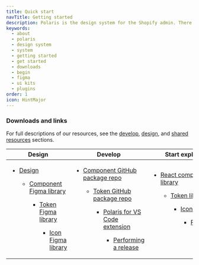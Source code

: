 ```yaml
---
title: Quick start
navTitle: Getting started
description: Polaris is the design system for the Shopify admin. There are many layers to being successful with Polaris, but if you want to start experimenting, the first step is reading and downloading the resources.
keywords:
  - about
  - polaris
  - design system
  - system
  - getting started
  - get started
  - downloads
  - begin
  - figma
  - ui kits
  - plugins
order: 1
icon: HintMajor
---
```


### Downloads and links

For full descriptions of our resources, see the [develop](/getting-started/develop), [design](/getting-started/design), and [shared resources](/getting-started/shared-resources) sections.

<!--prettier-ignore-->
| Design                                                               | Develop                                                                       | Start exploring                                                                         |     |     |
| ---------------------------------------------------------------------------- | --------------------------------------------------------------------------------------- | ----------------------------------------------------------------------------------------------- | --- | --- |
| <ul><li>[ Design ](/design)</li><ul><li>[Component Figma library](https://www.figma.com/community/file/1111360433678236702)</li><ul><li>[Token Figma library](https://www.figma.com/community/file/1111359207966840858)</li><ul><li>[Icon Figma library](https://www.figma.com/file/mMHFt3kEDNjLMZWowi6gnt/Polaris-Icons?node-id=753%3A2)| </li><ul><li>[Component GitHub package repo](https://github.com/Shopify/polaris/tree/main/polaris-react)</li><ul><li>[Token GitHub package repo](https://github.com/Shopify/polaris/tree/main/polaris-tokens)</li><ul><li>[Polaris for VS Code extension](https://marketplace.visualstudio.com/items?itemName=Shopify.polaris-for-vscode)</li><ul><li>[Performing a release](https://github.com/Shopify/polaris/blob/main/documentation/Releasing.md) |</li><ul><li>[React component library](https://polaris.shopify.com/components)</li><ul><li>[Token library](https://polaris.shopify.com/tokens/colors)</li><ul><li>[Icon library](https://polaris.shopify.com/icons)</li><ul><li>[Patterns](/patterns)</li><ul><li>[Product content](/content/product-content)
